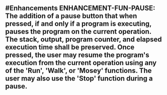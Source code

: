 #Enhancements
    ENHANCEMENT-FUN-PAUSE: The addition of a pause button that when pressed, if and only if a program is executing, pauses the program on the current operation. The stack, output, program counter, and elapsed execution time shall be preserved. Once pressed, the user may resume the program's execution from the current operation using any of the 'Run', 'Walk', or 'Mosey' functions. The user may also use the 'Stop' function during a pause. 
---